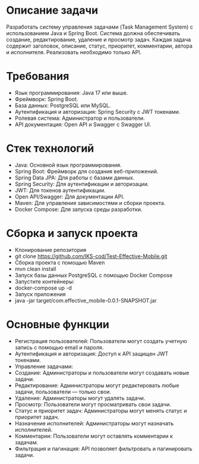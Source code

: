 # Описание задачи
Разработать систему управления задачами (Task Management System) с использованием Java и Spring Boot. Система должна обеспечивать создание, редактирование, удаление и просмотр задач. Каждая задача содержит заголовок, описание, статус, приоритет, комментарии, автора и исполнителя. Реализовать необходимо только API.

# Требования
* Язык программирования: Java 17 или выше.
* Фреймворк: Spring Boot.
* База данных: PostgreSQL или MySQL.
* Аутентификация и авторизация: Spring Security с JWT токенами.
* Ролевая система: Администратор и пользователи.
* API документация: Open API и Swagger с Swagger UI.
# Стек технологий
* Java: Основной язык программирования.
* Spring Boot: Фреймворк для создания веб-приложений.
* Spring Data JPA: Для работы с базами данных.
* Spring Security: Для аутентификации и авторизации.
* JWT: Для токенов аутентификации.
* Open API/Swagger: Для документации API.
* Maven: Для управления зависимостями и сборки проекта.
* Docker Compose: Для запуска среды разработки.

# Сборка и запуск проекта
* Клонирование репозитория
* git clone https://github.com/IKS-cod/Test-Effective-Mobile.git
* Сборка проекта с помощью Maven
* mvn clean install
* Запуск базы данных PostgreSQL с помощью Docker Compose
* Запустите контейнеры:
* docker-compose up -d
* Запуск приложения
* java -jar target/com.effective_mobile-0.0.1-SNAPSHOT.jar
# Основные функции
* Регистрация пользователей: Пользователи могут создать учетную запись с помощью email и пароля.
* Аутентификация и авторизация: Доступ к API защищен JWT токенами.
* Управление задачами:
* Создание: Администраторы и пользователи могут создавать новые задачи.
* Редактирование: Администраторы могут редактировать любые задачи, пользователи — только свои.
* Удаление: Администраторы могут удалять задачи.
* Просмотр: Пользователи могут просматривать свои задачи.
* Статус и приоритет задач: Администраторы могут менять статус и приоритет задач.
* Назначение исполнителей: Администраторы могут назначать исполнителей.
* Комментарии: Пользователи могут оставлять комментарии к задачам.
* Фильтрация и пагинация: API позволяет фильтровать и пагинировать задачи.
